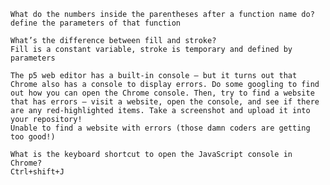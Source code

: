 
    What do the numbers inside the parentheses after a function name do?
    define the parameters of that function
    
    What’s the difference between fill and stroke?
    Fill is a constant variable, stroke is temporary and defined by parameters
    
    The p5 web editor has a built-in console — but it turns out that Chrome also has a console to display errors. Do some googling to find out how you can open the Chrome console. Then, try to find a website that has errors — visit a website, open the console, and see if there are any red-highlighted items. Take a screenshot and upload it into your repository!
    Unable to find a website with errors (those damn coders are getting too good!)
    
    What is the keyboard shortcut to open the JavaScript console in Chrome?
    Ctrl+shift+J
